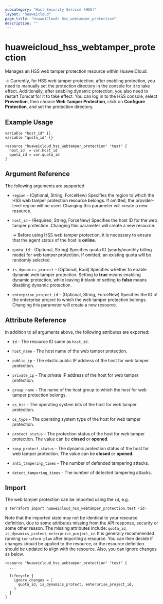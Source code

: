 ```yaml
---
subcategory: "Host Security Service (HSS)"
layout: "huaweicloud"
page_title: "HuaweiCloud: hss_webtamper_protection"
description: ""
---
```


# huaweicloud_hss_webtamper_protection

Manages an HSS web tamper protection resource within HuaweiCloud.

-> Currently, for HSS web tamper protection, after enabling protection, you need to manually set the protection
  directory in the console for it to take effect. Additionally, after enabling dynamic protection, you also need to
  restart Tomcat for it to take effect. You can log in to the HSS console, select **Prevention**,
  then choose **Web Tamper Protection**, click on **Configure Protection**, and set the protection directory.

## Example Usage

```hcl
variable "host_id" {}
variable "quota_id" {}

resource "huaweicloud_hss_webtamper_protection" "test" {
  host_id  = var.host_id
  quota_id = var.quota_id
}
```

## Argument Reference

The following arguments are supported:

* `region` - (Optional, String, ForceNew) Specifies the region to which the HSS web tamper protection resource belongs.
  If omitted, the provider-level region will be used. Changing this parameter will create a new resource.

* `host_id` - (Required, String, ForceNew) Specifies the host ID for the web tamper protection.
  Changing this parameter will create a new resource.

  -> Before using HSS web tamper protection, it is necessary to ensure that the agent status of the host is **online**.

* `quota_id` - (Optional, String) Specifies quota ID (yearly/monthly billing mode) for web tamper protection.
  If omitted, an existing quota will be randomly selected.

* `is_dynamics_protect` - (Optional, Bool) Specifies whether to enable dynamic web tamper protection.
  Setting to **true** means enabling dynamic protection, while leaving it blank or setting to **false** means disabling
  dynamic protection.

* `enterprise_project_id` - (Optional, String, ForceNew) Specifies the ID of the enterprise project to which the
  web tamper protection belongs. Changing this parameter will create a new resource.

## Attribute Reference

In addition to all arguments above, the following attributes are exported:

* `id` - The resource ID same as `host_id`.

* `host_name` - The host name of the web tamper protection.

* `public_ip` - The elastic public IP address of the host for web tamper protection.

* `private_ip` - The private IP address of the host for web tamper protection.

* `group_name` - The name of the host group to which the host for web tamper protection belongs.

* `os_bit` - The operating system bits of the host for web tamper protection.

* `os_type` - The operating system type of the host for web tamper protection.

* `protect_status` - The protection status of the host for web tamper protection.
  The value can be **closed** or **opened**.

* `rasp_protect_status` - The dynamic protection status of the host for web tamper protection.
  The value can be **closed** or **opened**.

* `anti_tampering_times` - The number of defended tampering attacks.

* `detect_tampering_times` - The number of detected tampering attacks.

## Import

The web tamper protection can be imported using the `id`, e.g.

```bash
$ terraform import huaweicloud_hss_webtamper_protection.test <id>
```

Note that the imported state may not be identical to your resource definition, due to some attributes missing from the
API response, security or some other reason. The missing attributes include: `quota_id`, `is_dynamics_protect`,
`enterprise_project_id`.
It is generally recommended running `terraform plan` after importing a resource.
You can then decide if changes should be applied to the resource, or the resource definition
should be updated to align with the resource. Also, you can ignore changes as below.

```hcl
resource "huaweicloud_hss_webtamper_protection" "test" { 
  ...
  
  lifecycle {
    ignore_changes = [
      quota_id, is_dynamics_protect, enterprise_project_id,
    ]
  }
}
```
